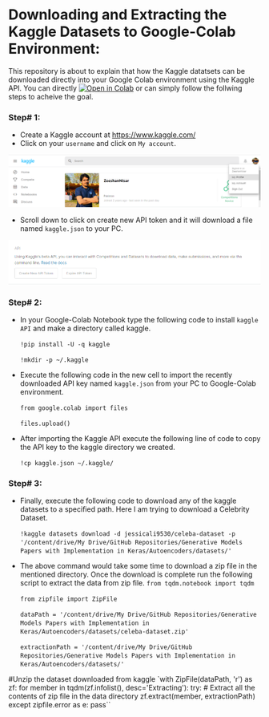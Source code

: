 # Downloading and Extracting the Kaggle Datasets to Google-Colab Environment:
This repository is about to explain that how the Kaggle datatsets can be downloaded directly into your Google Colab environment using the Kaggle API. You can directly [![Open in Colab](https://colab.research.google.com/assets/colab-badge.svg)](https://github.com/zeeshannisar/Downloading-and-Extracting-the-Kaggle-Datasets-to-Google-Colab-Environment/blob/master/Downloading%20and%20Extracting%20the%20Kaggle%20Dataset%20to%20Google%20Colab%20Environment.ipynb)
or can simply follow the follwing steps to acheive the goal.

### Step# 1:
  + Create a Kaggle account at https://www.kaggle.com/
  + Click on your `username` and click on `My account`.

<p align="center">
    <img src="https://github.com/zeeshannisar/Downloading-and-Extracting-the-Kaggle-Datasets-to-Google-Colab-Environment/blob/master/ReadMe%20Images/kaggle.png">
</p>

  + Scroll down to click on create new API token and it will download a file named `kaggle.json` to your PC.

<p align="center">
    <img src='https://github.com/zeeshannisar/Downloading-and-Extracting-the-Kaggle-Datasets-to-Google-Colab-Environment/blob/master/ReadMe%20Images/API%20token.png'>
  </p>

### Step# 2:
   + In your Google-Colab Notebook type the following code to install `kaggle API` and make a directory called kaggle.
  
      `!pip install -U -q kaggle`

      `!mkdir -p ~/.kaggle`
  
   + Execute the following code in the new cell to import the recently downloaded API key named `kaggle.json` from your PC to Google-Colab environment. 
   
      `from google.colab import files`
   
      `files.upload()`
      
   + After importing the Kaggle API execute the following line of code to copy the API key to the kaggle directory we created.
   
      `!cp kaggle.json ~/.kaggle/`

### Step# 3:
   + Finally, execute the following code to download any of the kaggle datasets to a specified path. Here I am trying to download a Celebrity Dataset.
   
      `!kaggle datasets download -d jessicali9530/celeba-dataset -p '/content/drive/My Drive/GitHub Repositories/Generative Models Papers with Implementation in Keras/Autoencoders/datasets/'`
      
   + The above command would take some time to download a zip file in the mentioned directory. Once the download is complete run the following script to extract the data from zip file.
      `from tqdm.notebook import tqdm`
      
      `from zipfile import ZipFile`
       
       `dataPath = '/content/drive/My Drive/GitHub Repositories/Generative Models Papers with Implementation in Keras/Autoencoders/datasets/celeba-dataset.zip'`
       
       `extractionPath = '/content/drive/My Drive/GitHub Repositories/Generative Models Papers with Implementation in Keras/Autoencoders/datasets/'`
       
#Unzip the dataset downloaded from kaggle
       `with ZipFile(dataPath, 'r') as zf:
         for member in tqdm(zf.infolist(), desc='Extracting'):
           try:
             # Extract all the contents of zip file in the data directory
             zf.extract(member, extractionPath)
           except zipfile.error as e:
             pass``
